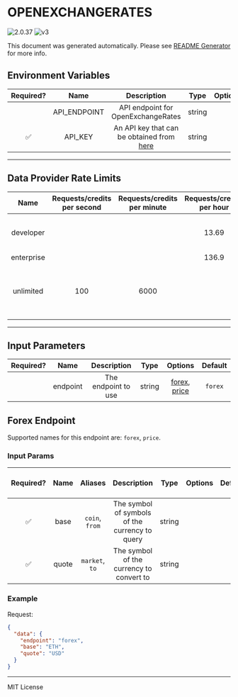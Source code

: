 # OPENEXCHANGERATES

![2.0.37](https://img.shields.io/github/package-json/v/smartcontractkit/external-adapters-js?filename=packages/sources/openexchangerates/package.json) ![v3](https://img.shields.io/badge/framework%20version-v3-blueviolet)

This document was generated automatically. Please see [README Generator](../../scripts#readme-generator) for more info.

## Environment Variables

| Required? |     Name     |                                    Description                                    |  Type  | Options |               Default                |
| :-------: | :----------: | :-------------------------------------------------------------------------------: | :----: | :-----: | :----------------------------------: |
|           | API_ENDPOINT |                        API endpoint for OpenExchangeRates                         | string |         | `https://openexchangerates.org/api/` |
|    ✅     |   API_KEY    | An API key that can be obtained from [here](https://openexchangerates.org/signup) | string |         |                                      |

---

## Data Provider Rate Limits

|    Name    | Requests/credits per second | Requests/credits per minute | Requests/credits per hour |                           Note                           |
| :--------: | :-------------------------: | :-------------------------: | :-----------------------: | :------------------------------------------------------: |
| developer  |                             |                             |           13.69           |               only mentions monthly limits               |
| enterprise |                             |                             |           136.9           |                                                          |
| unlimited  |             100             |            6000             |                           | Considered unlimited tier, but setting reasonable limits |

---

## Input Parameters

| Required? |   Name   |     Description     |  Type  |                      Options                       | Default |
| :-------: | :------: | :-----------------: | :----: | :------------------------------------------------: | :-----: |
|           | endpoint | The endpoint to use | string | [forex](#forex-endpoint), [price](#forex-endpoint) | `forex` |

## Forex Endpoint

Supported names for this endpoint are: `forex`, `price`.

### Input Params

| Required? | Name  |    Aliases     |                  Description                   |  Type  | Options | Default | Depends On | Not Valid With |
| :-------: | :---: | :------------: | :--------------------------------------------: | :----: | :-----: | :-----: | :--------: | :------------: |
|    ✅     | base  | `coin`, `from` | The symbol of symbols of the currency to query | string |         |         |            |                |
|    ✅     | quote | `market`, `to` |    The symbol of the currency to convert to    | string |         |         |            |                |

### Example

Request:

```json
{
  "data": {
    "endpoint": "forex",
    "base": "ETH",
    "quote": "USD"
  }
}
```

---

MIT License
